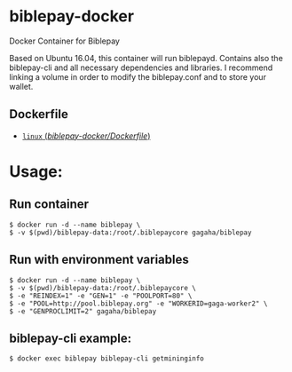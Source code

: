 # biblepay-docker
 Docker Container for Biblepay

Based on Ubuntu 16.04, this container will run biblepayd. Contains also the biblepay-cli and all necessary dependencies and libraries. I recommend linking a volume in order to modify the biblepay.conf and to store your wallet.

## Dockerfile

-	[`linux` (*biblepay-docker/Dockerfile*)](https://github.com/gagaha/biblepay-docker/blob/master/Dockerfile)


# Usage:

## Run container
```console
$ docker run -d --name biblepay \
$ -v $(pwd)/biblepay-data:/root/.biblepaycore gagaha/biblepay
```

## Run with environment variables
```console
$ docker run -d --name biblepay \
$ -v $(pwd)/biblepay-data:/root/.biblepaycore \
$ -e "REINDEX=1" -e "GEN=1" -e "POOLPORT=80" \
$ -e "POOL=http://pool.biblepay.org" -e "WORKERID=gaga-worker2" \
$ -e "GENPROCLIMIT=2" gagaha/biblepay
```

## biblepay-cli example:

```console
$ docker exec biblepay biblepay-cli getmininginfo
```
